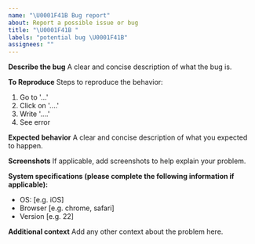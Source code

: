 ```yaml
---
name: "\U0001F41B Bug report"
about: Report a possible issue or bug
title: "\U0001F41B "
labels: "potential bug \U0001F41B"
assignees: ""
---
```


**Describe the bug**
A clear and concise description of what the bug is.

**To Reproduce**
Steps to reproduce the behavior:

1. Go to '...'
2. Click on '....'
3. Write '....'
4. See error

**Expected behavior**
A clear and concise description of what you expected to happen.

**Screenshots**
If applicable, add screenshots to help explain your problem.

**System specifications (please complete the following information if applicable):**

-   OS: [e.g. iOS]
-   Browser [e.g. chrome, safari]
-   Version [e.g. 22]

**Additional context**
Add any other context about the problem here.
